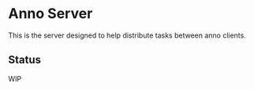# Anno Server

This is the server designed to help distribute tasks between anno clients. 

## Status

WIP
